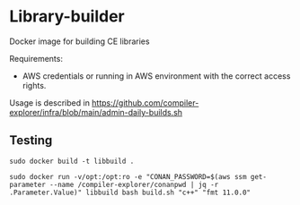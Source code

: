 # Library-builder

Docker image for building CE libraries

Requirements:

* AWS credentials or running in AWS environment with the correct access rights.

Usage is described in https://github.com/compiler-explorer/infra/blob/main/admin-daily-builds.sh

## Testing

`sudo docker build -t libbuild .`

`sudo docker run -v/opt:/opt:ro -e "CONAN_PASSWORD=$(aws ssm get-parameter --name /compiler-explorer/conanpwd | jq -r .Parameter.Value)" libbuild bash build.sh "c++" "fmt 11.0.0"`
